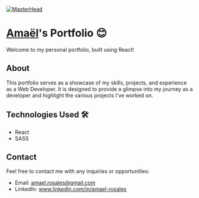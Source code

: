 
[![MasterHead](https://user-images.githubusercontent.com/74038190/241765440-80728820-e06b-4f96-9c9e-9df46f0cc0a5.gif)](https://amaeldev.netlify.app)

# [Amaël](https://amaeldev.netlify.app)'s Portfolio 😊

Welcome to my personal portfolio, built using React!

## About

This portfolio serves as a showcase of my skills, projects, and experience as a Web Developer. It is designed to provide a glimpse into my journey as a developer and highlight the various projects I've worked on.

## Technologies Used 🛠️

- React
- SASS

## Contact

Feel free to contact me with any inquiries or opportunities:

- Email: amael.rosales@gmail.com
- LinkedIn: www.linkedin.com/in/amael-rosales
  
